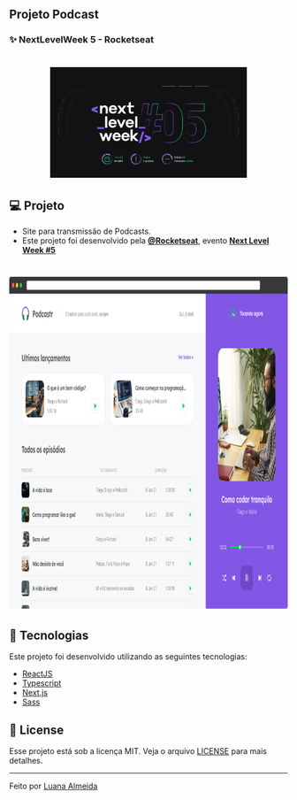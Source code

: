 ## Projeto Podcast 

### ✨ NextLevelWeek 5 - Rocketseat

<h1 align="center">
    <img alt="PlantManager" title="Podcast" src="https://github.com/luanaAlm/podcast-nlw5/blob/main/public/img-git/nlw5.png?raw=true" height="200"  />
</h1>

## 💻 Projeto

 - Site para transmissão de Podcasts.
 - Este projeto foi desenvolvido pela **[@Rocketseat](https://github.com/Rocketseat)**,  evento **[Next Level Week #5](https://nextlevelweek.com/)**
<h1 align="center">
    <img alt="PlantManager" title="Podcast Projeto" src="https://github.com/luanaAlm/podcast-nlw5/blob/main/public/img-git/app-podcast.png?raw=true" height="600"  />
</h1>

## 🧪 Tecnologias

Este projeto foi desenvolvido utilizando as seguintes tecnologias:

- [ReactJS](https://reactjs.org/)
- [Typescript](https://www.typescriptlang.org/)
- [Next.js](https://nextjs.org/)
- [Sass](https://sass-lang.com/)

## 📝 License

Esse projeto está sob a licença MIT. Veja o arquivo [LICENSE](https://github.com/SantanaDeveloper/podcastr-nlw-5/blob/main/LICENSE.md) para mais detalhes.

<hr>

Feito por [Luana Almeida](https://github.com/luanaAlm) 


